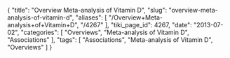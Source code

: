 {
    "title": "Overview Meta-analysis of Vitamin D",
    "slug": "overview-meta-analysis-of-vitamin-d",
    "aliases": [
        "/Overview+Meta-analysis+of+Vitamin+D",
        "/4267"
    ],
    "tiki_page_id": 4267,
    "date": "2013-07-02",
    "categories": [
        "Overviews",
        "Meta-analysis of Vitamin D",
        "Associations"
    ],
    "tags": [
        "Associations",
        "Meta-analysis of Vitamin D",
        "Overviews"
    ]
}